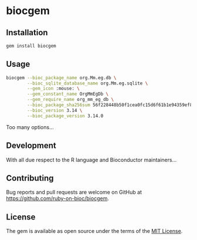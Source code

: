 # biocgem

## Installation

```sh
gem install biocgem
```

## Usage

```sh
biocgem --bioc_package_name org.Mm.eg.db \
        --bioc_sqlite_database_name org.Mm.eg.sqlite \
        --gem_icon :mouse: \
        --gem_constant_name OrgMmEgDb \
        --gem_require_name org_mm_eg_db \
        --bioc_package_sha256sum 56f228448b50f1cea0fc15d6f61b1e94359ef885336034bf346693315390ad45 \
        --bioc_version 3.14 \
        --bioc_package_version 3.14.0
```

Too many options... 

## Development

With all due respect to the R language and Bioconductor maintainers...

## Contributing

Bug reports and pull requests are welcome on GitHub at https://github.com/ruby-on-bioc/biocgem.

## License

The gem is available as open source under the terms of the [MIT License](https://opensource.org/licenses/MIT).
